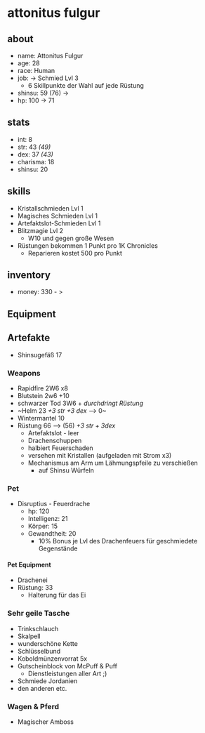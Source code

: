 
# attonitus fulgur 

## about
* name: Attonitus Fulgur
* age: 28
* race: Human
* job: -> Schmied Lvl 3
  * 6 Skillpunkte der Wahl auf jede Rüstung
* shinsu: 59 (76) -> 
* hp: 100 -> 71
 
## stats

* int: 8
* str: 43 _(49)_
* dex: 37 _(43)_
* charisma: 18
* shinsu: 20
 
## skills

* Kristallschmieden Lvl 1
* Magisches Schmieden Lvl 1
* Artefaktslot-Schmieden Lvl 1
* Blitzmagie Lvl 2
  * W10 und gegen große Wesen
* Rüstungen bekommen 1 Punkt pro 1K Chronicles
  * Reparieren kostet 500 pro Punkt

## inventory
* money: 330 - > 

## Equipment

## Artefakte
* Shinsugefäß 17

### Weapons

* Rapidfire                2W6 x8
* Blutstein                2w6 +10
* schwarzer Tod            3W6 + _durchdringt Rüstung_
* ~Helm                     23 _+3 str +3 dex_ --> 0~
* Wintermantel             10
* Rüstung                  66 --> (56) _+3 str + 3dex_
  * Artefaktslot - leer
  * Drachenschuppen
   * halbiert Feuerschaden
  * versehen mit Kristallen (aufgeladen mit Strom x3)
  * Mechanismus am Arm um Lähmungspfeile zu verschießen 
    * auf Shinsu Würfeln

### Pet

* Disruptius - Feuerdrache 
  * hp:          120
  * Intelligenz: 21
  * Körper:      15
  * Gewandtheit: 20
      * 10% Bonus je Lvl des Drachenfeuers für geschmiedete Gegenstände
      
#### Pet Equipment
 
* Drachenei
* Rüstung: 33
  * Halterung für das Ei
    
    
### Sehr geile Tasche

* Trinkschlauch
* Skalpell
* wunderschöne Kette
* Schlüsselbund
* Koboldmünzenvorrat 5x
* Gutscheinblock von McPuff & Puff
  * Dienstleistungen aller Art ;)   
* Schmiede Jordanien
* den anderen etc.

### Wagen & Pferd

* Magischer Amboss

